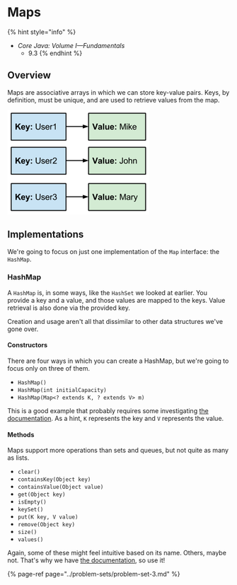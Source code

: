 # Maps

{% hint style="info" %}
* _Core Java: Volume I—Fundamentals_
  * 9.3
{% endhint %}

## Overview

Maps are associative arrays in which we can store key-value pairs. Keys, by definition, must be unique, and are used to retrieve values from the map.

![](../.gitbook/assets/key-value.png)

## Implementations

We're going to focus on just one implementation of the `Map` interface: the `HashMap`.

### HashMap

A `HashMap` is, in some ways, like the `HashSet` we looked at earlier. You provide a key and a value, and those values are mapped to the keys. Value retrieval is also done via the provided key.

Creation and usage aren't all that dissimilar to other data structures we've gone over.

#### Constructors

There are four ways in which you can create a HashMap, but we're going to focus only on three of them.

* `HashMap()`
* `HashMap(int initialCapacity)`
* `HashMap(Map<? extends K, ? extends V> m)`

This is a good example that probably requires some investigating [the documentation](https://docs.oracle.com/en/java/javase/11/docs/api/java.base/java/util/HashMap.html). As a hint, `K` represents the key and `V` represents the value.

#### Methods

Maps support more operations than sets and queues, but not quite as many as lists.

* `clear()`
* `containsKey(Object key)`
* `containsValue(Object value)`
* `get(Object key)`
* `isEmpty()`
* `keySet()`
* `put(K key, V value)`
* `remove(Object key)`
* `size()`
* `values()`

Again, some of these might feel intuitive based on its name. Others, maybe not. That's why we have [the documentation](https://docs.oracle.com/en/java/javase/11/docs/api/java.base/java/util/HashMap.html), so use it!

{% page-ref page="../problem-sets/problem-set-3.md" %}

